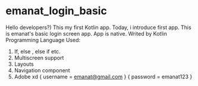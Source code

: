 # emanat_login_basic

Hello developers?)
This my first Kotlin app.
Today, i introduce first app.
This is emanat's basic login screen app.
App is native. Writed by Kotlin Programming Language 
Used: 
1. If, else , else if etc.
2. Multiscreen support
3. Layouts
4. Navigation component
5. Adobe xd
{ username = emanat@gmail.com }
{ password = emanat123 }
